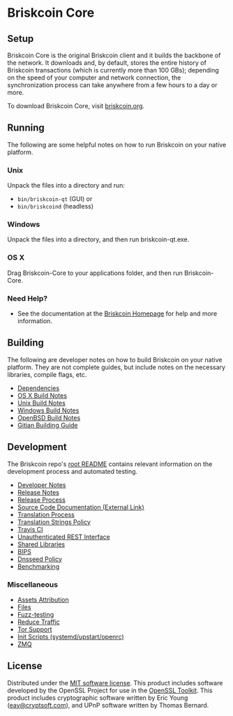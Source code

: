 Briskcoin Core
=============

Setup
---------------------
Briskcoin Core is the original Briskcoin client and it builds the backbone of the network. It downloads and, by default, stores the entire history of Briskcoin transactions (which is currently more than 100 GBs); depending on the speed of your computer and network connection, the synchronization process can take anywhere from a few hours to a day or more.

To download Briskcoin Core, visit [briskcoin.org](https://briskcoin.org/download-page.html#home).

Running
---------------------
The following are some helpful notes on how to run Briskcoin on your native platform.

### Unix

Unpack the files into a directory and run:

- `bin/briskcoin-qt` (GUI) or
- `bin/briskcoind` (headless)

### Windows

Unpack the files into a directory, and then run briskcoin-qt.exe.

### OS X

Drag Briskcoin-Core to your applications folder, and then run Briskcoin-Core.

### Need Help?

* See the documentation at the [Briskcoin Homepage](https://briskcoin.org)
for help and more information.

Building
---------------------
The following are developer notes on how to build Briskcoin on your native platform. They are not complete guides, but include notes on the necessary libraries, compile flags, etc.

- [Dependencies](dependencies.md)
- [OS X Build Notes](build-osx.md)
- [Unix Build Notes](build-unix.md)
- [Windows Build Notes](build-windows.md)
- [OpenBSD Build Notes](build-openbsd.md)
- [Gitian Building Guide](gitian-building.md)

Development
---------------------
The Briskcoin repo's [root README](/README.md) contains relevant information on the development process and automated testing.

- [Developer Notes](developer-notes.md)
- [Release Notes](release-notes.md)
- [Release Process](release-process.md)
- [Source Code Documentation (External Link)](https://dev.visucore.com/briskcoin/doxygen/)
- [Translation Process](translation_process.md)
- [Translation Strings Policy](translation_strings_policy.md)
- [Travis CI](travis-ci.md)
- [Unauthenticated REST Interface](REST-interface.md)
- [Shared Libraries](shared-libraries.md)
- [BIPS](bips.md)
- [Dnsseed Policy](dnsseed-policy.md)
- [Benchmarking](benchmarking.md)

### Miscellaneous
- [Assets Attribution](assets-attribution.md)
- [Files](files.md)
- [Fuzz-testing](fuzzing.md)
- [Reduce Traffic](reduce-traffic.md)
- [Tor Support](tor.md)
- [Init Scripts (systemd/upstart/openrc)](init.md)
- [ZMQ](zmq.md)

License
---------------------
Distributed under the [MIT software license](/COPYING).
This product includes software developed by the OpenSSL Project for use in the [OpenSSL Toolkit](https://www.openssl.org/). This product includes
cryptographic software written by Eric Young ([eay@cryptsoft.com](mailto:eay@cryptsoft.com)), and UPnP software written by Thomas Bernard.
